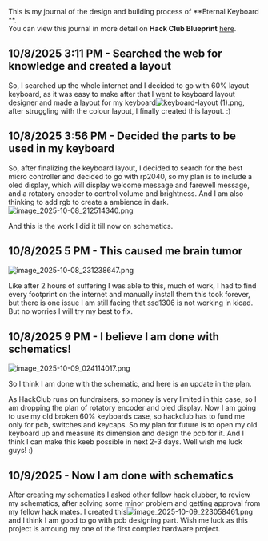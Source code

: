 <!--
  ===================    !!READ THIS NOTICE!!   ====================
  DO NOT edit this file manually. Your changes WILL BE OVERWRITTEN!
  This journal is auto generated and updated by Hack Club Blueprint.
  To edit this file, please edit your journal entries on Blueprint.
  ==================================================================
-->

This is my journal of the design and building process of **Eternal Keyboard **.  
You can view this journal in more detail on **Hack Club Blueprint** [here](https://blueprint.hackclub.com/projects/316).


## 10/8/2025 3:11 PM - Searched the web for knowledge and created a layout  

So, I searched up the whole internet and I decided to go with 60% layout keyboard, as it was easy to make after that I went to keyboard layout designer and made a layout for my keyboard![keyboard-layout (1).png](https://blueprint.hackclub.com/user-attachments/blobs/proxy/eyJfcmFpbHMiOnsiZGF0YSI6MTA1NiwicHVyIjoiYmxvYl9pZCJ9fQ==--ba9d431796388711b0cba1f64c71ce3de7c7d440/keyboard-layout%20(1).png), after struggling with the colour layout, I finally created this layout. :)
  

## 10/8/2025 3:56 PM - Decided the parts to be used in my keyboard  

So, after finalizing the keyboard layout, I decided to search for the best micro controller and decided to go with rp2040, so my plan is to include a oled display, which will display welcome message and farewell message, and a rotatory encoder to control volume and brightness. And I am also thinking to add rgb to create a ambience in dark. ![image_2025-10-08_212514340.png](https://blueprint.hackclub.com/user-attachments/blobs/proxy/eyJfcmFpbHMiOnsiZGF0YSI6MTA2NSwicHVyIjoiYmxvYl9pZCJ9fQ==--d651bd1d3c398df18c9b0cd0a38b89851fa36dba/image_2025-10-08_212514340.png)

And this is the work I did it till now on schematics.
  

## 10/8/2025 5 PM - This caused me brain tumor   

![image_2025-10-08_231238647.png](https://blueprint.hackclub.com/user-attachments/blobs/proxy/eyJfcmFpbHMiOnsiZGF0YSI6MTA5NCwicHVyIjoiYmxvYl9pZCJ9fQ==--12a3f70874f9411e11eeba535bad9a7354df5b5b/image_2025-10-08_231238647.png)

Like after 2 hours of suffering I was able to this, much of work, I had to find every footprint on the internet and manually install them this took forever, but there is one issue I am still facing that ssd1306 is not working in kicad. But no worries I will try my best to fix.  

## 10/8/2025 9 PM - I believe I am done with schematics!   

![image_2025-10-09_024114017.png](https://blueprint.hackclub.com/user-attachments/blobs/proxy/eyJfcmFpbHMiOnsiZGF0YSI6MTExNywicHVyIjoiYmxvYl9pZCJ9fQ==--c967c2b7b8395d55329f7a254e3561da9e7f614a/image_2025-10-09_024114017.png)

So I think I am done with the schematic, and here is an update in the plan.

As HackClub runs on fundraisers, so money is very limited in this case, so I am dropping the plan of rotatory encoder and oled display. Now I am going to use my old broken 60% keyboards case, so hackclub has to fund me only for pcb, switches and keycaps. So my plan for future is to open my old keyboard up and measure its dimension and design the pcb for it. And I think I can make this keeb possible in next 2-3 days. Well wish me luck guys! :)
  

## 10/9/2025 - Now I am done with schematics   

After creating my schematics I asked other fellow hack clubber, to review my schematics, after solving some minor problem and getting approval from my fellow hack mates. I created this![image_2025-10-09_223058461.png](https://blueprint.hackclub.com/user-attachments/blobs/proxy/eyJfcmFpbHMiOnsiZGF0YSI6MTI0NCwicHVyIjoiYmxvYl9pZCJ9fQ==--82fca411391aaf8130b4ea55c9c69751b01fb301/image_2025-10-09_223058461.png)
and I think I am good to go with pcb designing part. Wish me luck as this project is amoung my one of the first complex hardware project.  


